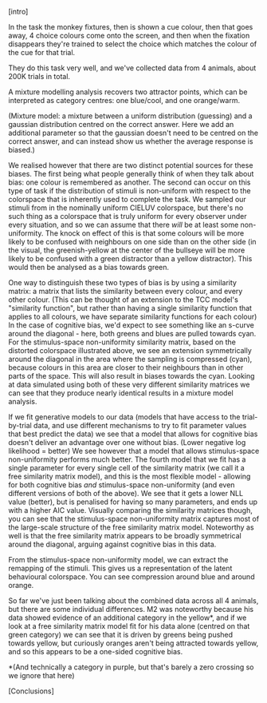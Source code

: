 [intro]

In the task the monkey fixtures, then is shown a cue colour, then that goes away, 4 choice colours come onto the screen, and then when the fixation disappears they're trained to select the choice which matches the colour of the cue for that trial.

They do this task very well, and we've collected data from 4 animals, about 200K trials in total.

A mixture modelling analysis recovers two attractor points, which can be interpreted as category centres: one blue/cool, and one orange/warm.

(Mixture model: a mixture between a uniform distribution (guessing) and a gaussian distribution centred on the correct answer. Here we add an additional parameter so that the gaussian doesn't need to be centred on the correct answer, and can instead show us whether the average response is biased.)

We realised however that there are two distinct potential sources for these biases.
The first being what people generally think of when they talk about bias: one colour is remembered as another.
The second can occur on this type of task if the distribution of stimuli is non-uniform with respect to the colorspace that is inherently used to complete the task. 
We sampled our stimuli from in the nominally uniform CIELUV colorspace, but there's no such thing as a colorspace that is truly uniform for every observer under every situation, and so we can assume that there *will* be at least some non-uniformity.
The knock on effect of this is that some colours will be more likely to be confused with neighbours on one side than on the other side (in the visual, the greenish-yellow at the center of the bullseye will be more likely to be confused with a green distractor than a yellow distractor). 
This would then be analysed as a bias towards green.

One way to distinguish these two types of bias is by using a similarity matrix: a matrix that lists the similarity between every colour, and every other colour.
(This can be thought of an extension to the TCC model's "similarity function", but rather than having a single similarity function that applies to all colours, we have separate similarity functions for each colour)
In the case of cognitive bias, we'd expect to see something like an s-curve around the diagonal - here, both greens and blues are pulled towards cyan. 
For the stimulus-space non-uniformity similarity matrix, based on the distorted colorspace illustrated above, we see an extension symmetrically around the diagonal in the area where the sampling is compressed (cyan), because colours in this area are closer to their neighbours than in other parts of the space. This will also result in biases towards the cyan.
Looking at data simulated using both of these very different similarity matrices we can see that they produce nearly identical results in a mixture model analysis.

If we fit generative models to our data (models that have access to the trial-by-trial data, and use different mechanisms to try to fit parameter values that best predict the data) we see that a model that allows for cognitive bias doesn't deliver an advantage over one without bias.
(Lower negative log likelihood = better)
We see however that a model that allows stimulus-space non-uniformity performs much better.
The fourth model that we fit has a single parameter for every single cell of the similarity matrix (we call it a free similarity matrix model), and this is the most flexible model - allowing for both cognitive bias *and* stimulus-space non-uniformity (and even different versions of both of the above). 
We see that it gets a lower NLL value (better), but is penalised for having so many parameters, and ends up with a higher AIC value.
Visually comparing the similarity matrices though, you can see that the stimulus-space non-uniformity matrix captures most of the large-scale structure of the free similarity matrix model.
Noteworthy as well is that the free similarity matrix appears to be broadly symmetrical around the diagonal, arguing against cognitive bias in this data.

From the stimulus-space non-uniformity model, we can extract the remapping of the stimuli. This gives us a representation of the latent behavioural colorspace. You can see compression around blue and around orange.

So far we've just been talking about the combined data across all 4 animals, but there are some individual differences.
M2 was noteworthy because his data showed evidence of an additional category in the yellow*, and if we look at a free similarity matrix model fit for his data alone (centred on that green category) we can see that it is driven by greens being pushed towards yellow, but curiously oranges aren't being attracted towards yellow, and so this appears to be a one-sided cognitive bias.

*(And technically a category in purple, but that's barely a zero crossing so we ignore that here)

[Conclusions]


